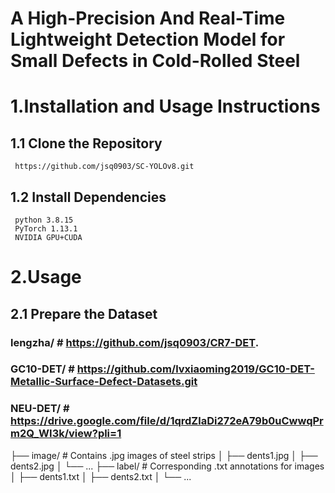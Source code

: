 # A High-Precision And Real-Time Lightweight Detection Model for Small Defects in Cold-Rolled Steel
# 1.Installation and Usage Instructions
## 1.1 Clone the Repository
     https://github.com/jsq0903/SC-YOLOv8.git
     
## 1.2 Install Dependencies
     python	3.8.15
     PyTorch 1.13.1
     NVIDIA GPU+CUDA
# 2.Usage
## 2.1 Prepare the Dataset

### lengzha/         # https://github.com/jsq0903/CR7-DET.
### GC10-DET/        # https://github.com/lvxiaoming2019/GC10-DET-Metallic-Surface-Defect-Datasets.git
### NEU-DET/         # https://drive.google.com/file/d/1qrdZlaDi272eA79b0uCwwqPrm2Q_WI3k/view?pli=1
├── image/       # Contains .jpg images of steel strips
│   ├── dents1.jpg
│   ├── dents2.jpg
│   └── ...
├── label/       # Corresponding .txt annotations for images
│   ├── dents1.txt
│   ├── dents2.txt
│   └── ...

